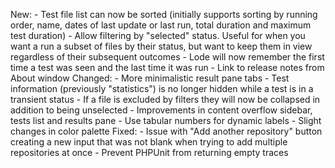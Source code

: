 New:
    - Test file list can now be sorted (initially supports sorting by running order, name, dates of last update or last run, total duration and maximum test duration)
    - Allow filtering by "selected" status. Useful for when you want a run a subset of files by their status, but want to keep them in view regardless of their subsequent outcomes
    - Lode will now remember the first time a test was seen and the last time it was run
    - Link to release notes from About window
Changed:
    - More minimalistic result pane tabs
    - Test information (previously "statistics") is no longer hidden while a test is in a transient status
    - If a file is excluded by filters they will now be collapsed in addition to being unselected
    - Improvements in content overflow sidebar, tests list and results pane
    - Use tabular numbers for dynamic labels
    - Slight changes in color palette
Fixed:
    - Issue with "Add another repository" button creating a new input that was not blank when trying to add multiple repositories at once
    - Prevent PHPUnit from returning empty traces
